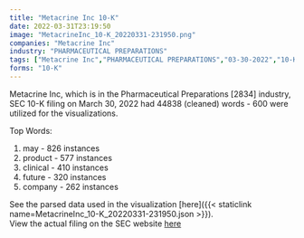 ```yaml
---
title: "Metacrine Inc 10-K"
date: 2022-03-31T23:19:50
image: "MetacrineInc_10-K_20220331-231950.png"
companies: "Metacrine Inc"
industry: "PHARMACEUTICAL PREPARATIONS"
tags: ["Metacrine Inc","PHARMACEUTICAL PREPARATIONS","03-30-2022","10-K"]
forms: "10-K"
---
```

Metacrine Inc, which is in the Pharmaceutical Preparations [2834] industry, SEC 10-K filing on March 30, 2022 had 44838 (cleaned) words - 600 were utilized for the visualizations.

Top Words:
1. may - 826 instances
2. product - 577 instances
3. clinical - 410 instances
4. future - 320 instances
5. company - 262 instances


See the parsed data used in the visualization [here]({{< staticlink name=MetacrineInc_10-K_20220331-231950.json >}}).  
View the actual filing on the SEC website [here](https://www.sec.gov/Archives/edgar/data/1634379/0001564590-22-012606.txt)